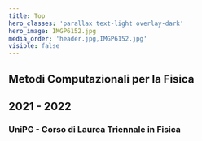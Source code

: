 ```yaml
---
title: Top
hero_classes: 'parallax text-light overlay-dark'
hero_image: IMGP6152.jpg
media_order: 'header.jpg,IMGP6152.jpg'
visible: false
---
```


## Metodi Computazionali per la Fisica
## 2021 - 2022
### UniPG - Corso di Laurea Triennale in Fisica